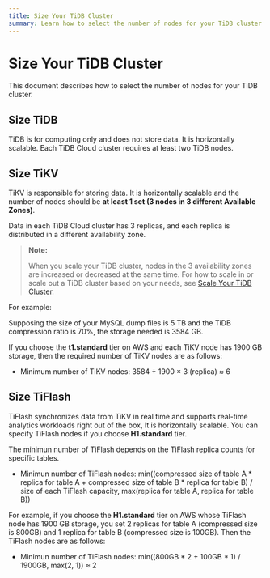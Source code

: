 ```yaml
---
title: Size Your TiDB Cluster
summary: Learn how to select the number of nodes for your TiDB cluster.
---
```


# Size Your TiDB Cluster

This document describes how to select the number of nodes for your TiDB cluster.

## Size TiDB

TiDB is for computing only and does not store data. It is horizontally scalable. Each TiDB Cloud cluster requires at least two TiDB nodes.

## Size TiKV

TiKV is responsible for storing data. It is horizontally scalable and the number of nodes should be **at least 1 set (3 nodes in 3 different Available Zones)**.

Data in each TiDB Cloud cluster has 3 replicas, and each replica is distributed in a different availability zone.

> **Note:**
>
> When you scale your TiDB cluster, nodes in the 3 availability zones are increased or decreased at the same time. For how to scale in or scale out a TiDB cluster based on your needs, see [Scale Your TiDB Cluster](scale-tidb-cluter.md).

For example:

Supposing the size of your MySQL dump files is 5 TB and the TiDB compression ratio is 70%, the storage needed is 3584 GB.

If you choose the **t1.standard** tier on AWS and each TiKV node has 1900 GB storage, then the required number of TiKV nodes are as follows:

- Minimum number of TiKV nodes:  3584 ÷ 1900 × 3 (replica) ≈ 6


## Size TiFlash

TiFlash synchronizes data from TiKV in real time and supports real-time analytics workloads right out of the box, It is horizontally scalable. You can specify TiFlash nodes if you choose **H1.standard** tier.

The minimun number of TiFlash depends on the TiFlash replica counts for specific tables.

- Minimun number of TiFlash nodes: min((compressed size of table A * replica for table A + compressed size of table B * replica for table B) / size of each TiFlash capacity, max(replica for table A, replica for table B))

For example, if you choose the **H1.standard** tier on AWS whose TiFlash node has 1900 GB storage, you set 2 replicas for table A (compressed size is 800GB) and 1 replica for table B (compressed size is 100GB). Then the TiFlash nodes are as follows:

- Minimun number of TiFlash nodes: min((800GB * 2 + 100GB * 1) / 1900GB, max(2, 1)) ≈ 2
